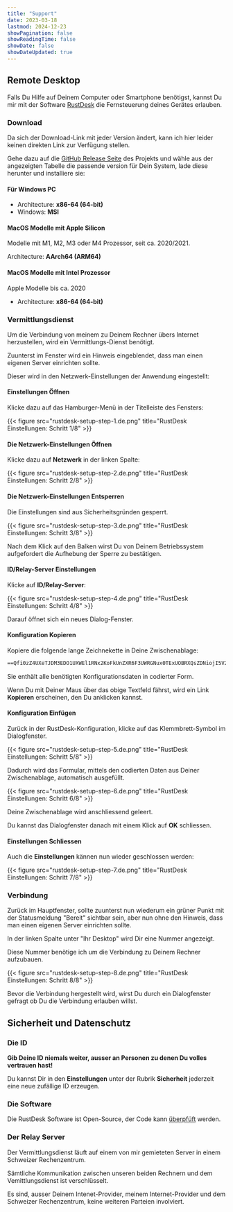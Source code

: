 ```yaml
---
title: "Support"
date: 2023-03-18
lastmod: 2024-12-23
showPagination: false
showReadingTime: false
showDate: false
showDateUpdated: true
---
```


## Remote Desktop

Falls Du Hilfe auf Deinem Computer oder Smartphone benötigst, kannst Du mir mit
der Software [RustDesk](https://rustdesk.com/) die Fernsteuerung deines Gerätes
erlauben.

### Download

Da sich der Download-Link mit jeder Version ändert, kann ich hier leider keinen
direkten Link zur Verfügung stellen.

Gehe dazu auf die
[GitHub Release Seite](https://github.com/rustdesk/rustdesk/releases/latest) des
Projekts und wähle aus der angezeigten Tabelle die passende version für Dein
System, lade diese herunter und installiere sie:

#### Für Windows PC

- Architecture: **x86-64 (64-bit)**
- Windows: **MSI**

#### MacOS Modelle mit Apple Silicon

Modelle mit M1, M2, M3 oder M4 Prozessor, seit ca. 2020/2021.

Architecture: **AArch64 (ARM64)**

#### MacOS Modelle mit Intel Prozessor

Apple Modelle bis ca. 2020

- Architecture: **x86-64 (64-bit)**

### Vermittlungsdienst

Um die Verbindung von meinem zu Deinem Rechner übers Internet herzustellen, wird
ein Vermittlungs-Dienst benötigt.

Zuunterst im Fenster wird ein Hinweis eingeblendet, dass man einen eigenen
Server einrichten sollte.

Dieser wird in den Netzwerk-Einstellungen der Anwendung eingestellt:

#### Einstellungen Öffnen

Klicke dazu auf das Hamburger-Menü in der Titelleiste des Fensters:

{{< figure src="rustdesk-setup-step-1.de.png" title="RustDesk Einstellungen: Schritt 1/8" >}}

#### Die Netzwerk-Einstellungen Öffnen

Klicke dazu auf **Netzwerk** in der linken Spalte:

{{< figure src="rustdesk-setup-step-2.de.png" title="RustDesk Einstellungen: Schritt 2/8" >}}

#### Die Netzwerk-Einstellungen Entsperren

Die Einstellungen sind aus Sicherheitsgründen gesperrt.

{{< figure src="rustdesk-setup-step-3.de.png" title="RustDesk Einstellungen: Schritt 3/8" >}}

Nach dem Klick auf den Balken wirst Du von Deinem Betriebssystem aufgefordert
die Aufhebung der Sperre zu bestätigen.

#### ID/Relay-Server Einstellungen

Klicke auf **ID/Relay-Server**:

{{< figure src="rustdesk-setup-step-4.de.png" title="RustDesk Einstellungen: Schritt 4/8" >}}

Darauf öffnet sich ein neues Dialog-Fenster.

#### Konfiguration Kopieren

Kopiere die folgende lange Zeichnekette in Deine Zwischenablage:

```txt
==Qfi0zZ4UXeTJDM3EDO1UXWEl1RNx2KoFkUnZXR6F3UWRGNux0TExUOBRXQsZDNiojI5V2aiwiIiojIpBXYiwiIiojI5FGblJnIsICaj5iZs92dulWYsFmLzRmciojI0N3boJye
```

Sie enthält alle benötigten Konfigurationsdaten in codierter Form.

Wenn Du mit Deiner Maus über das obige Textfeld fährst, wird ein Link
**Kopieren** erscheinen, den Du anklicken kannst.

#### Konfiguration Einfügen

Zurück in der RustDesk-Konfiguration, klicke auf das Klemmbrett-Symbol im
Dialogfenster.

{{< figure src="rustdesk-setup-step-5.de.png" title="RustDesk Einstellungen: Schritt 5/8" >}}

Dadurch wird das Formular, mittels den codierten Daten aus Deiner Zwischenablage,
automatisch ausgefüllt.

{{< figure src="rustdesk-setup-step-6.de.png" title="RustDesk Einstellungen: Schritt 6/8" >}}

Deine Zwischenablage wird anschliessend geleert.

Du kannst das Dialogfenster danach mit einem Klick auf **OK** schliessen.

#### Einstellungen Schliessen

Auch die **Einstellungen** kännen nun wieder geschlossen werden:

{{< figure src="rustdesk-setup-step-7.de.png" title="RustDesk Einstellungen: Schritt 7/8" >}}

### Verbindung

Zurück im Hauptfenster, sollte zuunterst nun wiederum ein grüner Punkt mit der
Statusmeldung "Bereit" sichtbar sein, aber nun ohne den Hinweis, dass man einen
eigenen Server einrichten sollte.

In der linken Spalte unter "Ihr Desktop" wird Dir eine Nummer angezeigt.

Diese Nummer benötige ich um die Verbindung zu Deinem Rechner aufzubauen.

{{< figure src="rustdesk-setup-step-8.de.png" title="RustDesk Einstellungen: Schritt 8/8" >}}

Bevor die Verbindung hergestellt wird, wirst Du durch ein Dialogfenster gefragt
ob Du die Verbindung erlauben willst.

## Sicherheit und Datenschutz

### Die ID

**Gib Deine ID niemals weiter, ausser an Personen zu denen Du volles vertrauen hast!**

Du kannst Dir in den **Einstellungen** unter der Rubrik **Sicherheit** jederzeit
eine neue zufällige ID erzeugen.

### Die Software

Die RustDesk Software ist Open-Source, der Code kann
[überpfüft](https://github.com/rustdesk/rustdesk) werden.

### Der Relay Server

Der Vermittlungsdienst läuft auf einem von mir gemieteten Server in einem
Schweizer Rechenzentrum.

Sämtliche Kommunikation zwischen unseren beiden Rechnern und dem
Vemittlungsdienst ist verschlüsselt.

Es sind, ausser Deinem Intenet-Provider, meinem Internet-Provider und dem
Schweizer Rechenzentrum, keine weiteren Parteien involviert.
